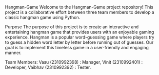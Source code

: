 Hangman-Game
Welcome to the Hangman-Game project repository! This project is a collaborative effort between three team members to develop a classic hangman game using Python.

Purpose
The purpose of this project is to create an interactive and entertaining hangman game that provides users with an enjoyable gaming experience. Hangman is a popular word-guessing game where players try to guess a hidden word letter by letter before running out of guesses. Our goal is to implement this timeless game in a user-friendly and engaging manner.

Team Members:
Vasu (2310992398) : Manager,
Vinit (2310992401) : Developer,
Vaibhav (2310992392) : Tester.
